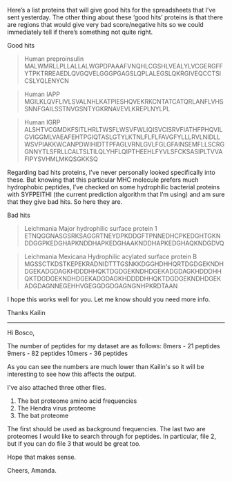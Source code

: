 Here’s a list proteins that will give good hits for the spreadsheets that I’ve sent yesterday. The other thing about these ‘good hits’ proteins is that there are regions that would give very bad score/negative hits so we could immediately tell if there’s something not quite right.

Good hits
> Human preproinsulin
MALWMRLLPLLALLALWGPDPAAAFVNQHLCGSHLVEALYLVCGERGFFYTPKTRREAEDLQVGQVELGGGPGAGSLQPLALEGSLQKRGIVEQCCTSICSLYQLENYCN

> Human IAPP
MGILKLQVFLIVLSVALNHLKATPIESHQVEKRKCNTATCATQRLANFLVHSSNNFGAILSSTNVGSNTYGKRNAVEVLKREPLNYLPL

>Human IGRP
ALSHTVCGMDKFSITLHRLTWSFLWSVFWLIQISVCISRVFIATHFPHQVILGVIGGMLVAEAFEHTPGIQTASLGTYLKTNLFLFLFAVGFYLLLRVLNIDLLWSVPIAKKWCANPDWIHIDTTPFAGLVRNLGVLFGLGFAINSEMFLLSCRGGNNYTLSFRLLCALTSLTILQLYHFLQIPTHEEHLFYVLSFCKSASIPLTVVAFIPYSVHMLMKQSGKKSQ


Regarding bad hits proteins, I’ve never personally looked specifically into these. But knowing that this particular MHC molecule prefers much hydrophobic peptides, I’ve checked on some hydrophilic bacterial proteins with SYFPEITHI (the current prediction algorithm that I’m using) and am sure that they give bad hits. So here they are.

Bad hits
> Leichmania Major hydrophilic surface protein 1
ETNQGGNASGSRKSAGGRTNEYDPKDDGFTPNNEDHCPKEDGHTGKNDDGGPKEDGHAPKNDDHAPKEDGHAAKNDDHAPKEDGHAQKNDGDVQ

> Leichmania Mexicana Hydrophilic acylated surface protein B
MGSSCTKDSTKEPEKRADNIDTTTGSNKKDGGHDHHQRTDGDGEKNDHDGEKADGDAGKHDDDHHQKTDGDGEKNDHDGEKADGDAGKHDDDHHQKTDGDGEKNDHDGEKADGDAGKHDDDDHHQKTDGDGEKNDHDGEKADGDAGNNEGEHHVGEGGDGDGAGNGNHPKRDTAAN


I hope this works well for you. Let me know should you need more info.

Thanks
Kailin


----



Hi Bosco,

The number of peptides for my dataset are as follows:
8mers - 21 peptides
9mers - 82 peptides
10mers - 36 peptides

As you can see the numbers are much lower than Kailin's so it will be interesting to see how this affects the output.

I've also attached three other files.
1) The bat proteome amino acid frequencies
2) The Hendra virus proteome
3) The bat proteome

The first should be used as background frequencies. The last two are proteomes I would like to search through for peptides. In particular, file 2, but if you can do file 3 that would be great too.

Hope that makes sense.

Cheers,
Amanda.